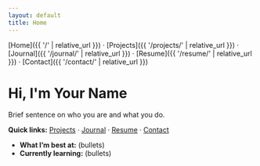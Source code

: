 ```yaml
---
layout: default
title: Home
---
```


[Home]({{ '/' | relative_url }}) ·
[Projects]({{ '/projects/' | relative_url }}) ·
[Journal]({{ '/journal/' | relative_url }}) ·
[Resume]({{ '/resume/' | relative_url }}) ·
[Contact]({{ '/contact/' | relative_url }})


# Hi, I'm Your Name
Brief sentence on who you are and what you do.

**Quick links:** [Projects](/projects) · [Journal](/journal) · [Resume](/resume) · [Contact](/contact)

- **What I’m best at:** (bullets)
- **Currently learning:** (bullets)

